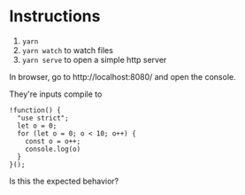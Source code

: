 # Instructions

1. `yarn`
2. `yarn watch` to watch files
3. `yarn serve` to open a simple http server

In browser, go to http://localhost:8080/ and open the console.

They're inputs compile to

```
!function() {
  "use strict";
  let o = 0;
  for (let o = 0; o < 10; o++) {
    const o = o++;
    console.log(o)
  }
}();

```

Is this the expected behavior?
